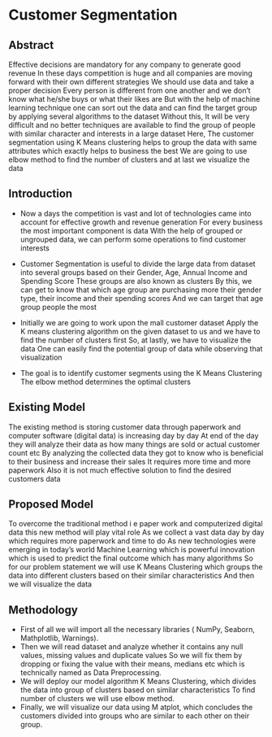 # Customer Segmentation

## Abstract
Effective decisions are mandatory for any company to generate good
revenue In these days competition is huge and all companies are moving
forward with their own different strategies We should use data and take a
proper decision Every person is different from one another and we don’t know
what he/she buys or what their likes are But with the help of machine learning
technique one can sort out the data and can find the target group by
applying several algorithms to the dataset Without this, It will be very difficult
and no better techniques are available to find the group of people with similar
character and interests in a large dataset Here, The customer segmentation
using K Means clustering helps to group the data with same attributes which
exactly helps to business the best We are going to use elbow method to find
the number of clusters and at last we visualize the data


## Introduction
- Now a days the competition is vast and lot of technologies came into
  account for effective growth and revenue generation For every business the
  most important component is data With the help of grouped or ungrouped
  data, we can perform some operations to find customer interests

- Customer Segmentation is useful to divide the large data from dataset into
  several groups based on their Gender, Age, Annual Income and Spending
  Score These groups are also known as clusters By this, we can get to know
  that which age group are purchasing more their gender type, their income
  and their spending scores And we can target that age group people the
  most
- Initially we are going to work upon the mall customer dataset Apply the K
  means clustering algorithm on the given dataset to us and we have to find
  the number of clusters first So, at lastly, we have to visualize the data One
  can easily find the potential group of data while observing that visualization
- The goal is to identify customer segments using the K Means Clustering The
  elbow method determines the optimal clusters
  
## Existing Model
The existing method is storing customer data through paperwork and
computer software (digital data) is increasing day by day At end of the day
they will analyze their data as how many things are sold or actual customer
count etc By analyzing the collected data they got to know who is beneficial
to their business and increase their sales It requires more time and more
paperwork Also it is not much effective solution to find the desired customers
data

## Proposed Model
To overcome the traditional method i e paper work and computerized digital
data this new method will play vital role As we collect a vast data day by day
which requires more paperwork and time to do As new technologies were
emerging in today’s world Machine Learning which is powerful innovation
which is used to predict the final outcome which has many algorithms So for
our problem statement we will use K Means Clustering which groups the data
into different clusters based on their similar characteristics And then we will
visualize the data


## Methodology
- First of all we will import all the necessary libraries ( NumPy, Seaborn,
  Mathplotlib, Warnings).
- Then we will read dataset and analyze whether it contains any null values,
  missing values and duplicate values So we will fix them by dropping or fixing
  the value with their means, medians etc which is technically named as Data
  Preprocessing.
- We will deploy our model algorithm K Means Clustering, which divides the
  data into group of clusters based on similar characteristics To find number of
  clusters we will use elbow method.
- Finally, we will visualize our data using M atplot, which concludes the
  customers divided into groups who are similar to each other on their group.

